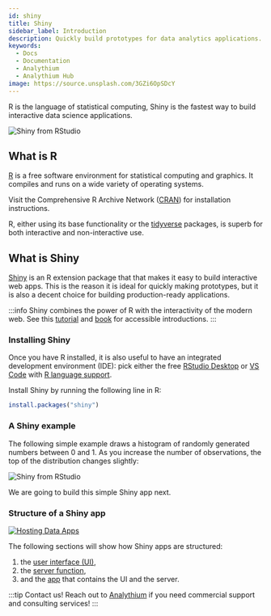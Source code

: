 ```yaml
---
id: shiny
title: Shiny
sidebar_label: Introduction
description: Quickly build prototypes for data analytics applications.
keywords:
  - Docs
  - Documentation
  - Analythium
  - Analythium Hub
image: https://source.unsplash.com/3GZi6OpSDcY
---
```


R is the language of statistical computing, Shiny is the fastest way to build interactive data science applications.

![Shiny from RStudio](../../img/shiny/shiny-rstudio.png 'Shiny from RStudio')

## What is R

[R](https://www.r-project.org/) is a free software environment for
statistical computing and graphics. It compiles and runs on a wide
variety of operating systems.

Visit the Comprehensive R Archive Network
([CRAN](https://cran.r-project.org/)) for installation instructions.

R, either using its base functionality or the
[tidyverse](https://www.tidyverse.org/) packages,
is superb for both interactive and non-interactive use.

## What is Shiny

[Shiny](https://shiny.rstudio.com/) is an R
extension package that that makes it easy to build interactive web apps.
This is the reason it is ideal for quickly making prototypes, but it is
also a decent choice for building production-ready applications.

:::info
Shiny combines the power of R with the interactivity of the modern web.
See this [tutorial](https://shiny.rstudio.com/tutorial/)
and [book](https://mastering-shiny.org/) for accessible introductions.
:::

### Installing Shiny

Once you have R installed, it is also useful to have an integrated development
environment (IDE): pick either the free [RStudio Desktop](https://rstudio.com/products/rstudio/download/)
or [VS Code](https://code.visualstudio.com/download) with [R language support](https://github.com/Ikuyadeu/vscode-R).

Install Shiny by running the following line in R:

```r
install.packages("shiny")
```

### A Shiny example

The following simple example draws a histogram of randomly generated
numbers between 0 and 1. As you increase the number of observations,
the top of the distribution changes slightly:

![Shiny from RStudio](../../img/shiny/shiny-hello.gif 'Shiny Hello')

We are going to build this simple Shiny app next.

### Structure of a Shiny app

[![Hosting Data Apps](https://hub.analythium.io/assets/marks/hosting-banner-2.jpg)](https://hosting.analythium.io/)

The following sections will show how Shiny apps are structured:

1. the [user interface (UI)](shiny-ui),
2. the [server function](shiny-server),
3. and the [app](shiny-app) that contains the UI and the server.

:::tip Contact us!
Reach out to [Analythium](https://analythium.io/contact) if you need commercial support and consulting services!
:::
